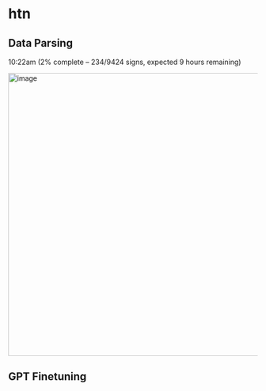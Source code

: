 # htn

## Data Parsing

10:22am (2% complete – 234/9424 signs, expected 9 hours remaining)

<img width="572" alt="image" src="https://github.com/user-attachments/assets/e3d30ee0-92cb-481e-bb30-41f3ce369c40">

## GPT Finetuning

